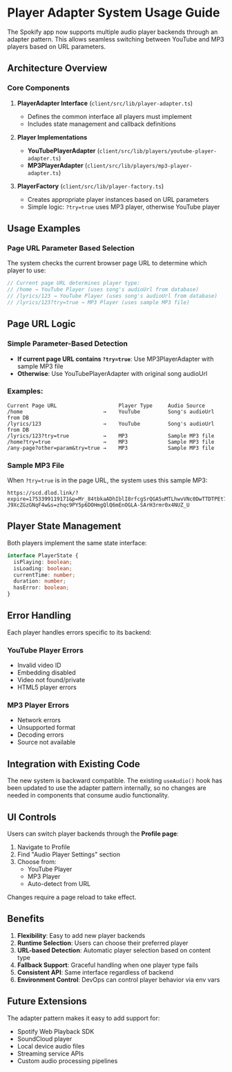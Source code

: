 # Player Adapter System Usage Guide

The Spokify app now supports multiple audio player backends through an adapter pattern. This allows seamless switching between YouTube and MP3 players based on URL parameters.

## Architecture Overview

### Core Components

1. **PlayerAdapter Interface** (`client/src/lib/player-adapter.ts`)
   - Defines the common interface all players must implement
   - Includes state management and callback definitions

2. **Player Implementations**
   - **YouTubePlayerAdapter** (`client/src/lib/players/youtube-player-adapter.ts`) 
   - **MP3PlayerAdapter** (`client/src/lib/players/mp3-player-adapter.ts`)

3. **PlayerFactory** (`client/src/lib/player-factory.ts`)
   - Creates appropriate player instances based on URL parameters
   - Simple logic: `?try=true` uses MP3 player, otherwise YouTube player

## Usage Examples

### Page URL Parameter Based Selection

The system checks the current browser page URL to determine which player to use:

```typescript
// Current page URL determines player type:
// /home → YouTube Player (uses song's audioUrl from database)
// /lyrics/123 → YouTube Player (uses song's audioUrl from database)  
// /lyrics/123?try=true → MP3 Player (uses sample MP3 file)
```

## Page URL Logic

### Simple Parameter-Based Detection
- **If current page URL contains `?try=true`**: Use MP3PlayerAdapter with sample MP3 file
- **Otherwise**: Use YouTubePlayerAdapter with original song audioUrl

### Examples:
```
Current Page URL                    Player Type     Audio Source
/home                          →    YouTube         Song's audioUrl from DB
/lyrics/123                    →    YouTube         Song's audioUrl from DB
/lyrics/123?try=true           →    MP3             Sample MP3 file
/home?try=true                 →    MP3             Sample MP3 file
/any-page?other=param&try=true →    MP3             Sample MP3 file
```

### Sample MP3 File
When `?try=true` is in the page URL, the system uses this sample MP3:
```
https://scd.dlod.link/?expire=1753399119171&p=Mr_84tbkaADhIblI8rfcgSrQGA5uMTLhwvVNc0DwTTDTPEt7aBq9u0LemAaoZ7zbEI4I8l9q1IhbjbKbQ_vxWJs30G1YVZUf4eF4zb4Lk6iA1wIoh6iZVtnZF34rVxRBPfGiqgGI-J9XcZGzGNqF4w&s=zhqc9PY5p6DOHmgQlQ6mEnOGLA-SArH3rmr0x4NUZ_U
```

## Player State Management

Both players implement the same state interface:

```typescript
interface PlayerState {
  isPlaying: boolean;
  isLoading: boolean; 
  currentTime: number;
  duration: number;
  hasError: boolean;
}
```

## Error Handling

Each player handles errors specific to its backend:

### YouTube Player Errors
- Invalid video ID
- Embedding disabled
- Video not found/private
- HTML5 player errors

### MP3 Player Errors  
- Network errors
- Unsupported format
- Decoding errors
- Source not available

## Integration with Existing Code

The new system is backward compatible. The existing `useAudio()` hook has been updated to use the adapter pattern internally, so no changes are needed in components that consume audio functionality.

## UI Controls

Users can switch player backends through the **Profile page**:

1. Navigate to Profile 
2. Find "Audio Player Settings" section
3. Choose from:
   - YouTube Player
   - MP3 Player  
   - Auto-detect from URL

Changes require a page reload to take effect.

## Benefits

1. **Flexibility**: Easy to add new player backends
2. **Runtime Selection**: Users can choose their preferred player
3. **URL-based Detection**: Automatic player selection based on content type
4. **Fallback Support**: Graceful handling when one player type fails
5. **Consistent API**: Same interface regardless of backend
6. **Environment Control**: DevOps can control player behavior via env vars

## Future Extensions

The adapter pattern makes it easy to add support for:
- Spotify Web Playback SDK
- SoundCloud player
- Local device audio files
- Streaming service APIs
- Custom audio processing pipelines